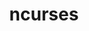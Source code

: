 ---
title: "ncurses"
layout: cache
categories: [package, develop]
meta: {"versions": ["6.2", "6.3", "6.4"], "compilers": ["gcc@=11.1.0", "gcc@=11.3.0", "gcc@=12.1.0", "gcc@=7.3.1", "gcc@=7.5.0", "gcc@=8.4.0"], "oss": ["amzn2", "ubuntu18.04", "ubuntu20.04", "ubuntu22.04"], "platforms": ["linux"], "targets": ["ivybridge", "x86_64", "x86_64_v3"], "stacks": ["build_systems", "data-vis-sdk", "e4s", "gpu-tests", "ml-linux-x86_64-cpu", "ml-linux-x86_64-cuda", "ml-linux-x86_64-rocm", "radiuss", "tutorial"], "num_specs": 10, "num_specs_by_stack": {"radiuss": 2, "tutorial": 7, "build_systems": 1, "e4s": 1, "data-vis-sdk": 1, "gpu-tests": 1, "ml-linux-x86_64-cuda": 1, "ml-linux-x86_64-rocm": 1, "ml-linux-x86_64-cpu": 1}}
spec_details: [{"hash": "7zhrk7mhc3ck4dcu4uwpjbjlnm6yawvq", "compiler": "gcc@=7.3.1", "versions": ["6.3"], "os": "amzn2", "platform": "linux", "target": "ivybridge", "variants": ["abi=none", "build_system=autotools", "~symlinks", "+termlib"], "stacks": [], "size": "-", "tarball": "https://binaries.spack.io/develop/build_cache/linux-amzn2-ivybridge/gcc-7.3.1/ncurses-6.3/linux-amzn2-ivybridge-gcc-7.3.1-ncurses-6.3-7zhrk7mhc3ck4dcu4uwpjbjlnm6yawvq.spack"}, {"hash": "nh6s73dr344vrjix6q3l64hpj7chzt6z", "compiler": "gcc@=7.5.0", "versions": ["6.2"], "os": "ubuntu18.04", "platform": "linux", "target": "x86_64", "variants": ["abi=none", "~symlinks", "+termlib"], "stacks": ["radiuss"], "size": "-", "tarball": "https://binaries.spack.io/develop/build_cache/linux-ubuntu18.04-x86_64/gcc-7.5.0/ncurses-6.2/linux-ubuntu18.04-x86_64-gcc-7.5.0-ncurses-6.2-nh6s73dr344vrjix6q3l64hpj7chzt6z.spack"}, {"hash": "o3zj6m3lqwcctkkns4buq4comkqcxnty", "compiler": "gcc@=8.4.0", "versions": ["6.2"], "os": "ubuntu18.04", "platform": "linux", "target": "x86_64", "variants": ["abi=none", "~symlinks", "+termlib"], "stacks": ["tutorial"], "size": "-", "tarball": "https://binaries.spack.io/develop/build_cache/linux-ubuntu18.04-x86_64/gcc-8.4.0/ncurses-6.2/linux-ubuntu18.04-x86_64-gcc-8.4.0-ncurses-6.2-o3zj6m3lqwcctkkns4buq4comkqcxnty.spack"}, {"hash": "sis2oj3eebmb3gn7pu4tuq3yltjuw73t", "compiler": "gcc@=8.4.0", "versions": ["6.2"], "os": "ubuntu18.04", "platform": "linux", "target": "x86_64", "variants": ["abi=none", "~symlinks", "+termlib"], "stacks": ["tutorial"], "size": "-", "tarball": "https://binaries.spack.io/develop/build_cache/linux-ubuntu18.04-x86_64/gcc-8.4.0/ncurses-6.2/linux-ubuntu18.04-x86_64-gcc-8.4.0-ncurses-6.2-sis2oj3eebmb3gn7pu4tuq3yltjuw73t.spack"}, {"hash": "zhaxcbjzqmi26p6tsbgp53qonicyjuaz", "compiler": "gcc@=8.4.0", "versions": ["6.3"], "os": "ubuntu18.04", "platform": "linux", "target": "x86_64", "variants": ["abi=none", "~symlinks", "+termlib"], "stacks": ["tutorial"], "size": "-", "tarball": "https://binaries.spack.io/develop/build_cache/linux-ubuntu18.04-x86_64/gcc-8.4.0/ncurses-6.3/linux-ubuntu18.04-x86_64-gcc-8.4.0-ncurses-6.3-zhaxcbjzqmi26p6tsbgp53qonicyjuaz.spack"}, {"hash": "esatrdvwueodoik4pqpesel6ovforkpc", "compiler": "gcc@=7.5.0", "versions": ["6.4"], "os": "ubuntu18.04", "platform": "linux", "target": "x86_64_v3", "variants": ["abi=none", "build_system=autotools", "~symlinks", "+termlib"], "stacks": ["build_systems", "tutorial", "radiuss"], "size": "-", "tarball": "https://binaries.spack.io/develop/build_cache/linux-ubuntu18.04-x86_64_v3/gcc-7.5.0/ncurses-6.4/linux-ubuntu18.04-x86_64_v3-gcc-7.5.0-ncurses-6.4-esatrdvwueodoik4pqpesel6ovforkpc.spack"}, {"hash": "5qvhn2enk6v2qw3nid7q3zwpx53y6olh", "compiler": "gcc@=8.4.0", "versions": ["6.4"], "os": "ubuntu18.04", "platform": "linux", "target": "x86_64_v3", "variants": ["abi=none", "build_system=autotools", "~symlinks", "+termlib"], "stacks": ["tutorial"], "size": "-", "tarball": "https://binaries.spack.io/develop/build_cache/linux-ubuntu18.04-x86_64_v3/gcc-8.4.0/ncurses-6.4/linux-ubuntu18.04-x86_64_v3-gcc-8.4.0-ncurses-6.4-5qvhn2enk6v2qw3nid7q3zwpx53y6olh.spack"}, {"hash": "zy7yux67jfhduatdbdb5febrampykiuy", "compiler": "gcc@=11.1.0", "versions": ["6.4"], "os": "ubuntu20.04", "platform": "linux", "target": "x86_64_v3", "variants": ["abi=none", "build_system=autotools", "~symlinks", "+termlib"], "stacks": ["e4s", "data-vis-sdk", "gpu-tests"], "size": "-", "tarball": "https://binaries.spack.io/develop/build_cache/linux-ubuntu20.04-x86_64_v3/gcc-11.1.0/ncurses-6.4/linux-ubuntu20.04-x86_64_v3-gcc-11.1.0-ncurses-6.4-zy7yux67jfhduatdbdb5febrampykiuy.spack"}, {"hash": "33cebpl5bwmeqnvrvqbmehecpuief7pb", "compiler": "gcc@=11.3.0", "versions": ["6.4"], "os": "ubuntu22.04", "platform": "linux", "target": "x86_64_v3", "variants": ["abi=none", "build_system=autotools", "~symlinks", "+termlib"], "stacks": ["ml-linux-x86_64-cuda", "ml-linux-x86_64-rocm", "tutorial", "ml-linux-x86_64-cpu"], "size": "-", "tarball": "https://binaries.spack.io/develop/build_cache/linux-ubuntu22.04-x86_64_v3/gcc-11.3.0/ncurses-6.4/linux-ubuntu22.04-x86_64_v3-gcc-11.3.0-ncurses-6.4-33cebpl5bwmeqnvrvqbmehecpuief7pb.spack"}, {"hash": "e2nbmxrdhka3zoxhdvgd5ufnjuuepkwp", "compiler": "gcc@=12.1.0", "versions": ["6.4"], "os": "ubuntu22.04", "platform": "linux", "target": "x86_64_v3", "variants": ["abi=none", "build_system=autotools", "~symlinks", "+termlib"], "stacks": ["tutorial"], "size": "-", "tarball": "https://binaries.spack.io/develop/build_cache/linux-ubuntu22.04-x86_64_v3/gcc-12.1.0/ncurses-6.4/linux-ubuntu22.04-x86_64_v3-gcc-12.1.0-ncurses-6.4-e2nbmxrdhka3zoxhdvgd5ufnjuuepkwp.spack"}]
---